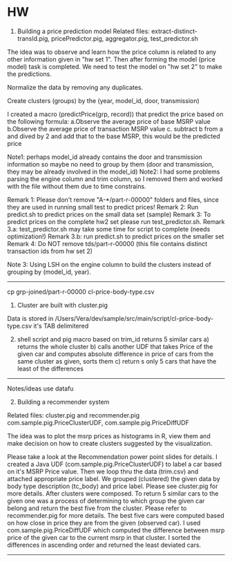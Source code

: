 HW
======
1. Building a price prediction model
Related files: extract-distinct-transId.pig, pricePredictor.pig, aggregator.pig, test_predictor.sh

The idea was to observe and learn how the price column is related to any other information given in "hw set 1".
Then after forming the model (price model) task is completed. 
We need to test the model on "hw set 2" to make the predictions.

Normalize the data by removing any duplicates. 

Create clusters (groups) by the (year, model_id, door, transmission)

I created a macro (predictPrice(grp, record)) that predict the price based on the following formula: 
a.Observe the average price of base MSRP value
b.Observe the average price of transaction MSRP value
c. subtract b from a and dived by 2 and add that to the base MSRP, this would be the predicted price 
  
Note1: perhaps model_id already contains the door and transmission information so maybe no need to group by them (door and transmission, they may be already involved in the model_id) 
Note2: I had some problems parsing the engine column and trim column, so I removed them and worked with the file without them due to 
time constrains.

Remark 1: Please don't remove  "A-*/part-r-00000" folders and files, since they are used in running small test to predict prices! 
Remark 2: Run predict.sh to predict prices on the small data set (sample)
Remark 3: To predict prices on the complete hw2 set please run test_predictor.sh.
Remark 3.a: test_predictor.sh may take some time for script to complete (needs optimization!)
Remark 3.b: run predict.sh to predict prices on the smaller set
Remark 4: Do NOT remove tds/part-r-00000 (this file contains distinct transaction ids from hw set 2)

Note 3: Using LSH on the engine column to build the clusters instead of grouping by (model_id, year). 
____________________________________


cp grp-joined/part-r-00000 cl-price-body-type.csv
1) Cluster are built with cluster.pig

Data is stored in /Users/Vera/dev/sample/src/main/script/cl-price-body-type.csv
it's TAB delimitered

2) shell script and pig macro based on trim_id returns 5 similar cars
a) returns the whole cluster 
b) calls another UDF that takes Price of the given car and computes absolute difference in price of cars from 
	the same cluster as given, sorts them 
c) return s only 5 cars that have the least of the differences  
__________________
Notes/ideas use datafu
  
2. Building a recommender system

Related files:
cluster.pig and recommender.pig com.sample.pig.PriceClusterUDF, com.sample.pig.PriceDiffUDF

The idea was to plot the msrp prices as histograms in R, view them and make decision on how to create clusters suggested by the visualization.

Please take a look at the Recommendation power point slides for details.
I created a Java UDF (com.sample.pig.PriceClusterUDF) to label a car based on it's MSRP Price value.
Then we loop thru the data (trim.csv) and attached appropriate price label.
We grouped (clustered) the given data by body type description (tc_body) and price label.
Please see cluster.pig for more details.
After clusters were composed. To return 5 similar cars to the given one was a process of determining to which group the given car belong and return 
the best five from the cluster. Please refer to recommender.pig for more details. 
The best five cars were computed based on how close in price they are from the given (observed car). I used com.sample.pig.PriceDiffUDF which
computed the difference between msrp price of the given car to the current msrp in that cluster. I sorted the differences in ascending order
and returned the least deviated cars.    
__________________

  

